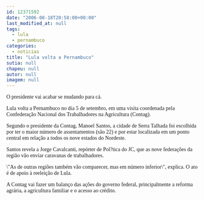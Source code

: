 ```yaml
---
id: 12371592
date: "2006-08-18T20:58:00+00:00"
last_modified_at: null
tags:
  - lula
  - pernambuco
categories:
  - noticias
title: "Lula volta a Pernambuco"
sutia: null
chapeu: null
autor: null
imagem: null
---
```

<p><P><FONT face=Verdana>O presidente vai acabar se mudando para cá.</FONT></P></p>
<p><P><FONT face=Verdana>Lula volta a Pernambuco no dia 5 de setembro, em uma visita coordenada pela Confederação Nacional dos Trabalhadores na Agricultura (Contag).</FONT></P></p>
<p><P><FONT face=Verdana>Segundo o presidente da Contag, Manoel Santos, a cidade de Serra Talhada foi escolhida por ter o maior número de assentamentos (são 22) e por estar localizada em um ponto central em relação a todos os nove estados do Nordeste. </FONT></P></p>
<p><P><FONT face=Verdana>Santos revela a Jorge Cavalcanti, repórter de Pol?tica do JC, que as nove federações da região vão enviar caravanas de trabalhadores. </FONT></P></p>
<p><P><FONT face=Verdana>\"As de outras regiões também vão comparecer, mas em número inferior\", explica. O ato é de apoio à reeleição de Lula. </FONT></P></p>
<p><P><FONT face=Verdana>A Contag vai fazer um balanço das ações do governo federal, principalmente a reforma agrária, a agricultura familiar e o acesso ao crédito. </FONT></P> </p>
